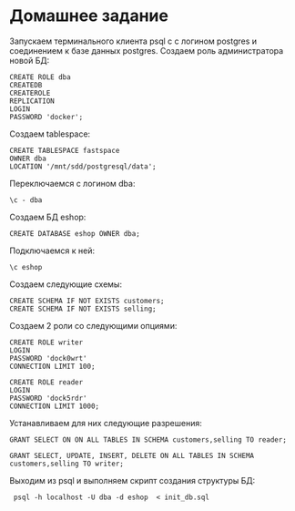 # Домашнее задание

Запускаем терминального клиента psql c с логином postgres и соединением к базе данных postgres.
Создаем роль администратора новой БД:

```
CREATE ROLE dba
CREATEDB
CREATEROLE
REPLICATION
LOGIN
PASSWORD 'docker';
```

Создаем tablespace:

```
CREATE TABLESPACE fastspace 
OWNER dba 
LOCATION '/mnt/sdd/postgresql/data';
```

Переключаемся с логином dba:

```
\c - dba
```

Создаем БД eshop:

```
CREATE DATABASE eshop OWNER dba;
```

Подключаемся к ней:

```
\c eshop
```

Создаем следующие схемы:

```
CREATE SCHEMA IF NOT EXISTS customers;
CREATE SCHEMA IF NOT EXISTS selling;
```

Создаем 2 роли со следующими опциями:

```
CREATE ROLE writer
LOGIN
PASSWORD 'dock0wrt'
CONNECTION LIMIT 100;

CREATE ROLE reader
LOGIN
PASSWORD 'dock5rdr'
CONNECTION LIMIT 1000;
```

Устанавливаем для них следующие разрешения:

```
GRANT SELECT ON ON ALL TABLES IN SCHEMA customers,selling TO reader;

GRANT SELECT, UPDATE, INSERT, DELETE ON ALL TABLES IN SCHEMA customers,selling TO writer;
```


Выходим из psql и выполняем скрипт создания структуры БД:

```
 psql -h localhost -U dba -d eshop  < init_db.sql
```






